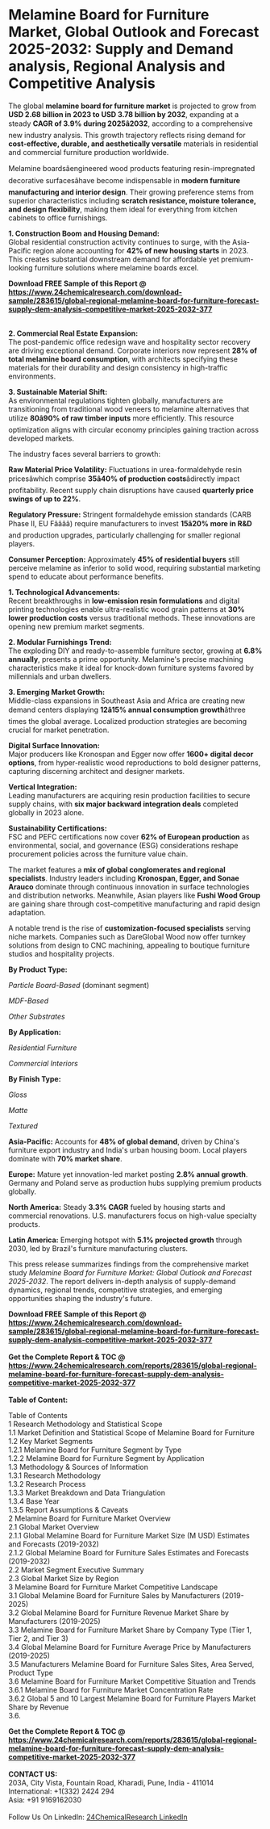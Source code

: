 <h1>Melamine Board for Furniture Market, Global Outlook and Forecast 2025-2032: Supply and Demand analysis, Regional Analysis and Competitive Analysis</h1><p>The global <strong>melamine board for furniture market</strong> is projected to grow from <strong>USD 2.68 billion in 2023 to USD 3.78 billion by 2032</strong>, expanding at a steady <strong>CAGR of 3.9% during 2025â2032</strong>, according to a comprehensive new industry analysis. This growth trajectory reflects rising demand for <strong>cost-effective, durable, and aesthetically versatile</strong> materials in residential and commercial furniture production worldwide.</p><p>Melamine boardsâengineered wood products featuring resin-impregnated decorative surfacesâhave become indispensable in <strong>modern furniture manufacturing and interior design</strong>. Their growing preference stems from superior characteristics including <strong>scratch resistance, moisture tolerance, and design flexibility</strong>, making them ideal for everything from kitchen cabinets to office furnishings.</p><p><strong>1. Construction Boom and Housing Demand:</strong><br>
Global residential construction activity continues to surge, with the Asia-Pacific region alone accounting for <strong>42% of new housing starts</strong> in 2023. This creates substantial downstream demand for affordable yet premium-looking furniture solutions where melamine boards excel.</p><div><b>Download FREE Sample of this Report @ 
            <a href="https://www.24chemicalresearch.com/download-sample/283615/global-regional-melamine-board-for-furniture-forecast-supply-dem-analysis-competitive-market-2025-2032-377">
            https://www.24chemicalresearch.com/download-sample/283615/global-regional-melamine-board-for-furniture-forecast-supply-dem-analysis-competitive-market-2025-2032-377</a></b></div><br><p><strong>2. Commercial Real Estate Expansion:</strong><br>
The post-pandemic office redesign wave and hospitality sector recovery are driving exceptional demand. Corporate interiors now represent <strong>28% of total melamine board consumption</strong>, with architects specifying these materials for their durability and design consistency in high-traffic environments.</p><p><strong>3. Sustainable Material Shift:</strong><br>
As environmental regulations tighten globally, manufacturers are transitioning from traditional wood veneers to melamine alternatives that utilize <strong>80â90% of raw timber inputs</strong> more efficiently. This resource optimization aligns with circular economy principles gaining traction across developed markets.</p><p>The industry faces several barriers to growth:</p><p><strong>Raw Material Price Volatility:</strong> Fluctuations in urea-formaldehyde resin pricesâwhich comprise <strong>35â40% of production costs</strong>âdirectly impact profitability. Recent supply chain disruptions have caused <strong>quarterly price swings of up to 22%</strong>.</p><p><strong>Regulatory Pressure:</strong> Stringent formaldehyde emission standards (CARB Phase II, EU Fââââ) require manufacturers to invest <strong>15â20% more in R&amp;D</strong> and production upgrades, particularly challenging for smaller regional players.</p><p><strong>Consumer Perception:</strong> Approximately <strong>45% of residential buyers</strong> still perceive melamine as inferior to solid wood, requiring substantial marketing spend to educate about performance benefits.</p><p><strong>1. Technological Advancements:</strong><br>
Recent breakthroughs in <strong>low-emission resin formulations</strong> and digital printing technologies enable ultra-realistic wood grain patterns at <strong>30% lower production costs</strong> versus traditional methods. These innovations are opening new premium market segments.</p><p><strong>2. Modular Furnishings Trend:</strong><br>
The exploding DIY and ready-to-assemble furniture sector, growing at <strong>6.8% annually</strong>, presents a prime opportunity. Melamine's precise machining characteristics make it ideal for knock-down furniture systems favored by millennials and urban dwellers.</p><p><strong>3. Emerging Market Growth:</strong><br>
Middle-class expansions in Southeast Asia and Africa are creating new demand centers displaying <strong>12â15% annual consumption growth</strong>âthree times the global average. Localized production strategies are becoming crucial for market penetration.</p><p><strong>Digital Surface Innovation:</strong><br>
    Major producers like Kronospan and Egger now offer <strong>1600+ digital decor options</strong>, from hyper-realistic wood reproductions to bold designer patterns, capturing discerning architect and designer markets.</p><p><strong>Vertical Integration:</strong><br>
    Leading manufacturers are acquiring resin production facilities to secure supply chains, with <strong>six major backward integration deals</strong> completed globally in 2023 alone.</p><p><strong>Sustainability Certifications:</strong><br>
    FSC and PEFC certifications now cover <strong>62% of European production</strong> as environmental, social, and governance (ESG) considerations reshape procurement policies across the furniture value chain.</p><p>The market features a <strong>mix of global conglomerates and regional specialists</strong>. Industry leaders including <strong>Kronospan, Egger, and Sonae Arauco</strong> dominate through continuous innovation in surface technologies and distribution networks. Meanwhile, Asian players like <strong>Fushi Wood Group</strong> are gaining share through cost-competitive manufacturing and rapid design adaptation.</p><p>A notable trend is the rise of <strong>customization-focused specialists</strong> serving niche markets. Companies such as DareGlobal Wood now offer turnkey solutions from design to CNC machining, appealing to boutique furniture studios and hospitality projects.</p><p><strong>By Product Type:</strong></p><p><em>Particle Board-Based</em> (dominant segment)</p><p><em>MDF-Based</em></p><p><em>Other Substrates</em></p><p><strong>By Application:</strong></p><p><em>Residential Furniture</em></p><p><em>Commercial Interiors</em></p><p><strong>By Finish Type:</strong></p><p><em>Gloss</em></p><p><em>Matte</em></p><p><em>Textured</em></p><p><strong>Asia-Pacific:</strong> Accounts for <strong>48% of global demand</strong>, driven by China's furniture export industry and India's urban housing boom. Local players dominate with <strong>70% market share</strong>.</p><p><strong>Europe:</strong> Mature yet innovation-led market posting <strong>2.8% annual growth</strong>. Germany and Poland serve as production hubs supplying premium products globally.</p><p><strong>North America:</strong> Steady <strong>3.3% CAGR</strong> fueled by housing starts and commercial renovations. U.S. manufacturers focus on high-value specialty products.</p><p><strong>Latin America:</strong> Emerging hotspot with <strong>5.1% projected growth</strong> through 2030, led by Brazil's furniture manufacturing clusters.</p><p>This press release summarizes findings from the comprehensive market study <em>Melamine Board for Furniture Market: Global Outlook and Forecast 2025-2032</em>. The report delivers in-depth analysis of supply-demand dynamics, regional trends, competitive strategies, and emerging opportunities shaping the industry's future.</p><div><b>Download FREE Sample of this Report @ 
            <a href="https://www.24chemicalresearch.com/download-sample/283615/global-regional-melamine-board-for-furniture-forecast-supply-dem-analysis-competitive-market-2025-2032-377">
            https://www.24chemicalresearch.com/download-sample/283615/global-regional-melamine-board-for-furniture-forecast-supply-dem-analysis-competitive-market-2025-2032-377</a></b></div><br><div><b>Get the Complete Report & TOC @ 
            <a href="https://www.24chemicalresearch.com/reports/283615/global-regional-melamine-board-for-furniture-forecast-supply-dem-analysis-competitive-market-2025-2032-377">
            https://www.24chemicalresearch.com/reports/283615/global-regional-melamine-board-for-furniture-forecast-supply-dem-analysis-competitive-market-2025-2032-377</a></b></div><br>
            <b>Table of Content:</b><p>Table of Contents<br />
1 Research Methodology and Statistical Scope<br />
1.1 Market Definition and Statistical Scope of Melamine Board for Furniture<br />
1.2 Key Market Segments<br />
1.2.1 Melamine Board for Furniture Segment by Type<br />
1.2.2 Melamine Board for Furniture Segment by Application<br />
1.3 Methodology & Sources of Information<br />
1.3.1 Research Methodology<br />
1.3.2 Research Process<br />
1.3.3 Market Breakdown and Data Triangulation<br />
1.3.4 Base Year<br />
1.3.5 Report Assumptions & Caveats<br />
2 Melamine Board for Furniture Market Overview<br />
2.1 Global Market Overview<br />
2.1.1 Global Melamine Board for Furniture Market Size (M USD) Estimates and Forecasts (2019-2032)<br />
2.1.2 Global Melamine Board for Furniture Sales Estimates and Forecasts (2019-2032)<br />
2.2 Market Segment Executive Summary<br />
2.3 Global Market Size by Region<br />
3 Melamine Board for Furniture Market Competitive Landscape<br />
3.1 Global Melamine Board for Furniture Sales by Manufacturers (2019-2025)<br />
3.2 Global Melamine Board for Furniture Revenue Market Share by Manufacturers (2019-2025)<br />
3.3 Melamine Board for Furniture Market Share by Company Type (Tier 1, Tier 2, and Tier 3)<br />
3.4 Global Melamine Board for Furniture Average Price by Manufacturers (2019-2025)<br />
3.5 Manufacturers Melamine Board for Furniture Sales Sites, Area Served, Product Type<br />
3.6 Melamine Board for Furniture Market Competitive Situation and Trends<br />
3.6.1 Melamine Board for Furniture Market Concentration Rate<br />
3.6.2 Global 5 and 10 Largest Melamine Board for Furniture Players Market Share by Revenue<br />
3.6.</p><div><b>Get the Complete Report & TOC @ 
            <a href="https://www.24chemicalresearch.com/reports/283615/global-regional-melamine-board-for-furniture-forecast-supply-dem-analysis-competitive-market-2025-2032-377">
            https://www.24chemicalresearch.com/reports/283615/global-regional-melamine-board-for-furniture-forecast-supply-dem-analysis-competitive-market-2025-2032-377</a></b></div><br><b>CONTACT US:</b><br>
            203A, City Vista, Fountain Road, Kharadi, Pune, India - 411014<br>
            International: +1(332) 2424 294<br>
            Asia: +91 9169162030 <br><br>
            Follow Us On LinkedIn: <a href="https://www.linkedin.com/company/24chemicalresearch/">24ChemicalResearch LinkedIn</a>